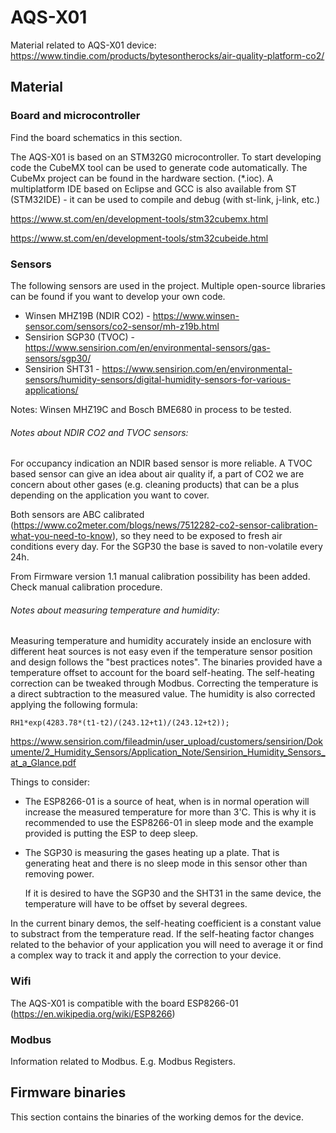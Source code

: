 # AQS-X01
Material related to AQS-X01 device: https://www.tindie.com/products/bytesontherocks/air-quality-platform-co2/

## Material

### Board and microcontroller

Find the board schematics in this section.

The AQS-X01 is based on an STM32G0 microcontroller. To start developing code the CubeMX tool can be used to generate code automatically. The CubeMx project can be found in the hardware section. (*.ioc). A multiplatform IDE based on Eclipse and GCC is also available  from ST (STM32IDE) - it can be used to compile and debug (with st-link, j-link, etc.) 

https://www.st.com/en/development-tools/stm32cubemx.html

https://www.st.com/en/development-tools/stm32cubeide.html

### Sensors

The following sensors are used in the project. Multiple open-source libraries can be found if you want to develop your own code.

- Winsen MHZ19B (NDIR CO2) - https://www.winsen-sensor.com/sensors/co2-sensor/mh-z19b.html
- Sensirion SGP30 (TVOC) - https://www.sensirion.com/en/environmental-sensors/gas-sensors/sgp30/
- Sensirion SHT31 - https://www.sensirion.com/en/environmental-sensors/humidity-sensors/digital-humidity-sensors-for-various-applications/

Notes:  Winsen MHZ19C and Bosch BME680 in process to be tested.

###### Notes about NDIR CO2 and TVOC sensors:

For occupancy indication an NDIR based sensor is more reliable. A TVOC based sensor can give an idea about air quality if, a part of CO2 we are concern about other gases (e.g. cleaning products) that can be a plus depending on the application you want to cover.

Both sensors are ABC calibrated (https://www.co2meter.com/blogs/news/7512282-co2-sensor-calibration-what-you-need-to-know), so they need to be exposed to fresh air conditions every day. For the SGP30 the base is saved to non-volatile every 24h.

From Firmware version 1.1 manual calibration possibility has been added. Check manual calibration procedure.

###### Notes about measuring temperature and humidity:

Measuring temperature and humidity accurately inside an enclosure with different heat sources is not easy even if the temperature sensor position and design follows the "best practices notes". The binaries provided have a temperature offset to account for the board self-heating. The self-heating correction can be tweaked through Modbus. Correcting the temperature is a direct subtraction to the measured value. The humidity is also corrected applying the following formula:  

```
RH1*exp(4283.78*(t1-t2)/(243.12+t1)/(243.12+t2));
```

https://www.sensirion.com/fileadmin/user_upload/customers/sensirion/Dokumente/2_Humidity_Sensors/Application_Note/Sensirion_Humidity_Sensors_at_a_Glance.pdf

Things to consider:

- The ESP8266-01 is a source of heat, when is in normal operation will increase the measured temperature for more than 3'C. This is why it is recommended to use the ESP8266-01 in sleep mode and the example provided is putting the ESP to deep sleep.

- The SGP30 is measuring the gases heating up a plate. That is generating heat and there is no sleep mode in this sensor other than removing power.

  If it is desired to have the SGP30 and the SHT31 in the same device, the temperature will have to be offset by several degrees.

In the current binary demos, the self-heating coefficient is a constant value to substract from the temperature read. If the self-heating factor changes related to the behavior of your application you will need to average it or find a complex way to track it and apply the correction to your device.

### Wifi

The AQS-X01 is compatible with the board ESP8266-01 (https://en.wikipedia.org/wiki/ESP8266)

### Modbus

Information related to Modbus. E.g. Modbus Registers.



## Firmware binaries

This section contains the binaries of the working demos for the device.

